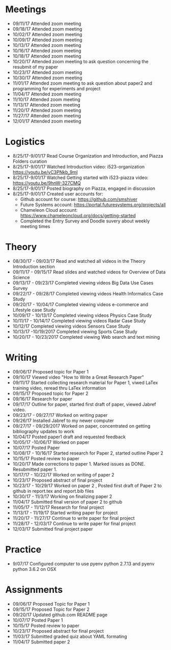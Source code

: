 # Meetings

* 09/11/17  Attended zoom meeting
* 09/18/17  Attended zoom meeting
* 10/02/17  Attended zoom meeting
* 10/09/17  Attended zoom meeting
* 10/13/17  Attended zoom meeting
* 10/16/17  Attended zoom meeting
* 10/18/17  Attended zoom meeting
* 10/20/17  Attended zoom meeting to ask question concerning the resubmit of my paper
* 10/23/17  Attended zoom meeting
* 10/30/17  Attended zoom meeting
* 11/01/17  Attended zoom meeting to ask question about paper2 and programming for experiments and project
* 11/04/17  Attended zoom meeting
* 11/10/17  Attended zoom meeting
* 11/13/17  Attended zoom meeting
* 11/20/17  Attended zoom meeting
* 11/27/17  Attended zoom meeting
* 12/01/17  Attended zoom meeting 

# Logistics
* 8/25/17-9/01/17 Read Course Organization and Introduction, and Piazza Folders curation
* 8/25/17-9/01/17 Watched Introduction video: i523-organization https://youtu.be/yC3PNkb_9mI
* 8/25/17-9/01/17 Watched Getting started with i523-piazza video: https://youtu.be/9hnW-327CMQ
* 8/25/17-9/01/17 Posted biography on Piazza, engaged in discussion
* 8/25/17-9/01/17 Created user accounts for:
  * Github account for course: https://github.com/smshiver
  * Future Systems account: https://portal.futuresystems.org/projects/all
  * Chameleon Cloud account: https://www.chameleoncloud.org/docs/getting-started
  * Completed the Entry Survey and Doodle suvery about weekly meeting times

# Theory

* 08/30/17 - 09/03/17 Read and watched all videos in the Theory Introduction section
* 09/11/17 - 09/15/17 Read slides and watched videos for Overview of Data Science 
* 09/13/17 - 09/23/17 Completed viewing videos Big Data Use Cases Survey
* 09/22/17 - 09/28/17 Completed viewing videos Health Informatics Case Study
* 09/20/17 - 10/04/17 Completed viewing videos e-commerce and Lifestyle case Study
* 10/09/17 - 10/13/17 Completed viewing videos Physics Case Study
* 10/11/17 - 10/14/17 Completed viewing videos Radar Case Study
* 10/12/17 Completed viewing videos Sensors Case Study
* 10/13/17 -10/19/2017 Completed viewing Sports Case Study
* 10/20/17 - 10/23/2017 Completed viewing Web search and text mining


# Writing

* 09/06/17 Proposed topic for Paper 1
* 09/10/17 Viewed video "How to Write a Great Research Paper"
* 09/11/17 Started collecting research material for Paper 1, viwed LaTex training video, reread thru LaTex information 
* 09/15/17 Proposed topic for Paper 2
* 09/16/17 Research for paper
* 09/17/17 Outline for paper, started first draft of paper, viewed Jabref video. 
* 09/23/17 - 09/27/17 Worked on writing paper
* 09/26/17 Installed Jabref to my newer computer
* 09/27/17 - 09/29/2017 Worked on paper, concentrated on getting bibliography updates to work
* 10/04/17 Posted paper1 draft and requested feedback
* 10/05/17 -10/06/17 Worked on paper
* 10/07/17  Posted Paper 
* 10/08/17 - 10/16/17  Started research for Paper 2, started outline Paper 2
* 10/15/17 Posted review to paper
* 10/20/17 Made corrections to paper 1. Marked issues as DONE. Resubmitted paper 1.
* 10/17/17 - 10/22/17 Worked on writing of paper 2
* 10/23/17 Proposed abstract of final project
* 10/23/17 - 10/29/17 Worked on paper 2 , Posted first draft of Paper 2 to github in report.tex and report.bib files
* 10/30/17 - 11/3/17 Working on finalizing paper 2
* 11/04/17 Submitted final version of paper 2 to github
* 11/05/17 - 11/12/17 Research for final project 
* 11/13/17 - 11/19/17 Started writing paper for project
* 11/20/17 - 11/27/17 Continue to write paper for final project
* 11/28/17 - 12/03/17 Continue to write paper for final project
* 12/03/17  Submitted final project paper

# Practice
* 9/07/17 Configured computer to use pyenv python 2.7.13 and pyenv python 3.6.2 on OSX

# Assignments

* 09/06/17 Proposed Topic for Paper 1
* 09/15/17 Proposed Topic for Paper 2
* 09/20/17 Updated github.com README page
* 10/07/17 Posted Paper 1
* 10/15/17 Posted review to paper
* 10/23/17 Proposed abstract for final project
* 11/03/17 Submitted graded quiz about YAML formating
* 11/04/17 Submitted paper 2
